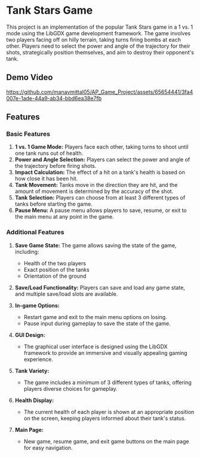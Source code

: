 # Tank Stars Game

This project is an implementation of the popular Tank Stars game in a 1 vs. 1 mode using the LibGDX game development framework. The game involves two players facing off on hilly terrain, taking turns firing bombs at each other. Players need to select the power and angle of the trajectory for their shots, strategically position themselves, and aim to destroy their opponent's tank.

## Demo Video

https://github.com/manavmittal05/AP_Game_Project/assets/65654441/3fa4007e-1ade-44a9-ab34-bbd6ea38e7fb

## Features

### Basic Features

1. **1 vs. 1 Game Mode:** Players face each other, taking turns to shoot until one tank runs out of health.
2. **Power and Angle Selection:** Players can select the power and angle of the trajectory before firing shots.
3. **Impact Calculation:** The effect of a hit on a tank's health is based on how close it has been hit.
4. **Tank Movement:** Tanks move in the direction they are hit, and the amount of movement is determined by the accuracy of the shot.
5. **Tank Selection:** Players can choose from at least 3 different types of tanks before starting the game.
6. **Pause Menu:** A pause menu allows players to save, resume, or exit to the main menu at any point in the game.

### Additional Features

1. **Save Game State:** The game allows saving the state of the game, including:
   - Health of the two players
   - Exact position of the tanks
   - Orientation of the ground

2. **Save/Load Functionality:** Players can save and load any game state, and multiple save/load slots are available.

3. **In-game Options:**
   - Restart game and exit to the main menu options on losing.
   - Pause input during gameplay to save the state of the game.

4. **GUI Design:**
   - The graphical user interface is designed using the LibGDX framework to provide an immersive and visually appealing gaming experience.

5. **Tank Variety:**
   - The game includes a minimum of 3 different types of tanks, offering players diverse choices for gameplay.

6. **Health Display:**
   - The current health of each player is shown at an appropriate position on the screen, keeping players informed about their tank's status.

7. **Main Page:**
   - New game, resume game, and exit game buttons on the main page for easy navigation.


